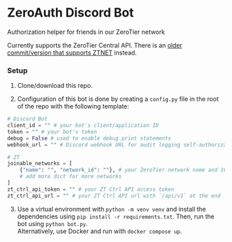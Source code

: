 # ZeroAuth Discord Bot

Authorization helper for friends in our ZeroTier network <br>

Currently supports the ZeroTier Central API. There is an [older commit/version that supports ZTNET](https://github.com/jerichosy/ZeroAuth-Discord-Bot/tree/5542062d87133049539ee843a77de4602bcd05eb) instead.

### Setup

1. Clone/download this repo.

2. Configuration of this bot is done by creating a `config.py` file in the root of the repo with the following template:

```python
# Discord Bot
client_id = "" # your bot's client/application ID
token = "" # your bot's token
debug = False # used to enable debug print statements
webhook_url = "" # Discord webhook URL for audit logging self-authorizations

# ZT
joinable_networks = [
    {"name": "", "network_id": ""}, # your ZeroTier network name and 16-digit network ID
    # add more dict for more networks
]
zt_ctrl_api_token = "" # your ZT Ctrl API access token
zt_ctrl_api_url = "" # your ZT Ctrl API url with `/api/v1` at the end
```

3. Use a virtual environment with `python -m venv venv` and install the dependencies using `pip install -r requirements.txt`. Then, run the bot using `python bot.py`. <br>
Alternatively, use Docker and run with `docker compose up`.
